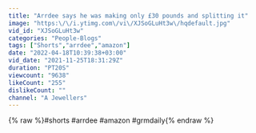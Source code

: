 ```yaml
---
title: "Arrdee says he was making only £30 pounds and splitting it"
image: "https:\/\/i.ytimg.com\/vi\/XJSoGLuHt3w\/hqdefault.jpg"
vid_id: "XJSoGLuHt3w"
categories: "People-Blogs"
tags: ["Shorts","arrdee","amazon"]
date: "2022-04-18T10:39:38+03:00"
vid_date: "2021-11-25T18:31:29Z"
duration: "PT20S"
viewcount: "9638"
likeCount: "255"
dislikeCount: ""
channel: "A Jewellers"
---
```

{% raw %}#shorts #arrdee #amazon #grmdaily{% endraw %}
